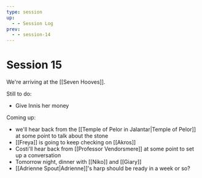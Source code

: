```yaml
---
type: session
up:
  - - Session Log
prev:
  - - session-14
---
```


# Session 15

We're arriving at the [[Seven Hooves]].

Still to do:
- Give Innis her money

Coming up:
- we'll hear back from the [[Temple of Pelor in Jalantar|Temple of Pelor]] at some point to talk about the stone
- [[Freya]] is going to keep checking on [[Akros]]
- Costi'll hear back from [[Professor Vendorsmere]] at some point to set up a conversation
- Tomorrow night, dinner with [[Niko]] and [[Giary]]
- [[Adrienne Spout|Adrienne]]'s harp should be ready in a week or so?

